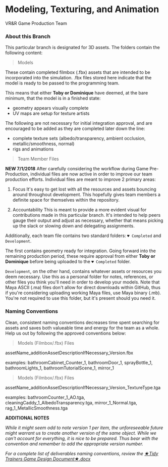# Modeling, Texturing, and Animation

VR&R Game Production Team

### About this Branch

This particular branch is designated for 3D assets. The folders contain the following content:

> Models

These contain completed filmbox (.fbx) assets that are intended to be incorporated into the simulation. .fbx files stored here indicate that the model is ready to be passed to the programming team.

This means that either **Toby or Dominique** have deemed, at the bare minimum, that the model is in a finished state:

* geometry appears visually complete
* UV maps are setup for texture artists

The following are not necessary for initial integration approval, and are encouraged to be added as they are completed later down the line:

* complete texture sets (albedo/transparency, ambient occlusion, metallic/smoothness, normal)
* rigs and animations

> Team Member Files

**NEW 7/1/2018**
After carefully considering the workflow during Game Pre-Production, individual files are now active in order to improve our team production efforts. Individual files are meant to improve 2 primary areas:

1. Focus
It's easy to get lost with all the resources and assets bouncing around throughout development. This hopefully gives team members a definite space for themselves within the repository.

2. Accountability
This is meant to provide a more evident visual for contributions made in this particular branch. It's intended to help peers gauge their output and adjust as necessary, whether that means picking up the slack or slowing down and delegating assignments.

Additionally, each team file contains two standard folders: `♥ Completed` and `Development`. 

The first contains geometry ready for integration. Going forward into the remaining production period, these require approval from either **Toby or Dominique** before being uploaded to the `♥ Completed` folder. 

`Development`, on the other hand, contains whatever assets or resources you deem necessary. Use this as a personal folder for notes, references, or other files you think you'll need in order to develop your models. Note that Maya ASCII (.ma) files don't allow for direct downloads within GitHub, thus if you're considering uploading working Maya files, use Maya binary (.mb). You're not required to use this folder, but it's present should you need it.

### Naming Conventions

Clean, consistent naming conventions decreases time spent searching for assets and saves both valueable time and energy for the team as a whole. Help us out by following the approved conventions below:

> Models (Filmbox/.fbx) Files

assetName_additionAssetDescriptionIfNecessary_Version.fbx

examples: bathroomCabinet_Counter_1, bathroomDoor_1, sprayBottle_1, bathroomLights_1, bathroomTutorialScene_1, mirror_1

> Models (Filmbox/.fbx) Files

assetName_additionAssetDescriptionIfNecessary_Version_TextureType.tga

examples: bathroomCounter_1_AO.tga, cleaningCaddy_1_AlbedoTransparency.tga, mirror_1_Normal.tga, rag_1_MetallicSmoothness.tga

**ADDITIONAL NOTES**

*While it might seem odd to note version 1 per item, the unforeseeable future might warrant us to create another version of the same object. While we can't account for everything, it is nice to be prepared. Thus bear with the convention and remember to add the appropriate version number.*

*For a complete list of deliverables naming conventions, review the [★Tidy Trainers Game Design Document★.docx](https://drive.google.com/open?id=1JfH-lJwL_DV4JUY7JDna6ZUCbfMSl24Pqtl_IIkbNKo "Link to game design document - Click to open!")*


